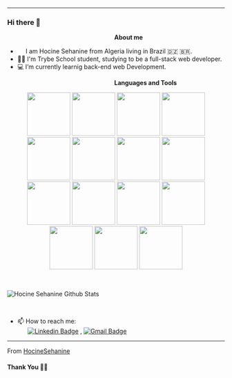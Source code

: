 ***********************************
### Hi there 👋

<!--
**anishghimire603/anishghimire603** is a ✨ _special_ ✨ repository because its `README.md` (this file) appears on your GitHub profile.-->
&nbsp;&nbsp;&nbsp;&nbsp;&nbsp;&nbsp;&nbsp;&nbsp;&nbsp;&nbsp;&nbsp;&nbsp;&nbsp;&nbsp;&nbsp;&nbsp;&nbsp;&nbsp;&nbsp;&nbsp;&nbsp;&nbsp;&nbsp;&nbsp;&nbsp;&nbsp;&nbsp;&nbsp;&nbsp;&nbsp;&nbsp;&nbsp;&nbsp;&nbsp;&nbsp;&nbsp;&nbsp;&nbsp;&nbsp;&nbsp;&nbsp;&nbsp;&nbsp;&nbsp;&nbsp;&nbsp;&nbsp;&nbsp;&nbsp;&nbsp;&nbsp;&nbsp;&nbsp;&nbsp;&nbsp;&nbsp;&nbsp;&nbsp;&nbsp;&nbsp;&nbsp;&nbsp;&nbsp;<b>About me</b> <br>
- <img src ="https://s3.amazonaws.com/pix.iemoji.com/images/emoji/apple/ios-12/256/boy-light-skin-tone.png" height= 15px width = 15px> I am Hocine Sehanine from Algeria living in Brazil 🇩🇿 🇧🇷.
- 🧑‍🎓 I'm Trybe School student, studying to be a full-stack web developer.
- 💻 I’m currently learnig back-end web Development.

&nbsp;&nbsp;&nbsp;&nbsp;&nbsp;&nbsp;&nbsp;&nbsp;&nbsp;&nbsp;&nbsp;&nbsp;&nbsp;&nbsp;&nbsp;&nbsp;&nbsp;&nbsp;&nbsp;&nbsp;&nbsp;&nbsp;&nbsp;&nbsp;&nbsp;&nbsp;&nbsp;&nbsp;&nbsp;&nbsp;&nbsp;&nbsp;&nbsp;&nbsp;&nbsp;&nbsp;&nbsp;&nbsp;&nbsp;&nbsp;&nbsp;&nbsp;&nbsp;&nbsp;&nbsp;&nbsp;&nbsp;&nbsp;&nbsp;&nbsp;&nbsp;&nbsp;&nbsp;&nbsp;&nbsp;&nbsp;&nbsp;&nbsp;&nbsp;&nbsp;&nbsp;&nbsp;&nbsp;<b>Languages and Tools</b> <br>

<p align="center">

  <img src="https://cdn.jsdelivr.net/gh/devicons/devicon/icons/visualstudio/visualstudio-plain.svg" width="100px"/>
  <img src="https://cdn.jsdelivr.net/gh/devicons/devicon/icons/html5/html5-original-wordmark.svg" width="100px"/>
  <img src="https://cdn.jsdelivr.net/gh/devicons/devicon/icons/css3/css3-original-wordmark.svg" width="100px"/>
  <img src="https://cdn.jsdelivr.net/gh/devicons/devicon/icons/javascript/javascript-original.svg" width="100px"/>
  <img src="https://cdn.jsdelivr.net/gh/devicons/devicon/icons/npm/npm-original-wordmark.svg" width="100px"/>
  <img src="https://cdn.jsdelivr.net/gh/devicons/devicon/icons/bootstrap/bootstrap-original.svg" width="100px"/>
  <img src="https://cdn.jsdelivr.net/gh/devicons/devicon/icons/jest/jest-plain.svg" width="100px"/>
  <img src="https://cdn.jsdelivr.net/gh/devicons/devicon/icons/react/react-original-wordmark.svg" width="100px"/>
  <img src="https://cdn.jsdelivr.net/gh/devicons/devicon/icons/redux/redux-original.svg" width="100px"/>
  <img src="https://testing-library.com/img/octopus-128x128.png" width="100px"/>
  <img src="https://mui.com/static/logo.png" width="100px"/>
  <img src="https://cdn.jsdelivr.net/gh/devicons/devicon/icons/docker/docker-original.svg" width="100px"/>
  <img src="https://cdn-icons-png.flaticon.com/512/3161/3161158.png" width="100px"/>
  <img src="https://cdn.jsdelivr.net/gh/devicons/devicon/icons/mysql/mysql-original.svg" width="100px"/>
  <img src="https://cdn.jsdelivr.net/gh/devicons/devicon/icons/nodejs/nodejs-original.svg" width="100px"/>

</p>

<br />


![Hocine Sehanine Github Stats](https://github-readme-stats.vercel.app/api?username=HocineSehanine&show_icons=true&title_color=fff&icon_color=79ff97&text_color=9f9f9f&bg_color=151515)

<br /> 

- 📫 How to reach me:<br>
&nbsp;&nbsp;&nbsp;&nbsp;&nbsp;&nbsp;[![Linkedin Badge](https://img.shields.io/badge/-LinkedIn-blue?style=flat-square&logo=Linkedin&logoColor=white&link=https://www.linkedin.com/in/hocine-sehanine-447419143/l/)](https://www.linkedin.com/in/hocine-sehanine-447419143//) , [![Gmail Badge](https://img.shields.io/badge/-Gmail-c14438?style=flat-square&logo=Gmail&logoColor=white&link=mailto:rubalagrawalru@gmail.com.com)](mailto:hocinesehanine1@gmail.com)&nbsp;&nbsp;

*************

From [HocineSehanine](https://github.com/HocineSehanine)

#### Thank You 🙏🏼
